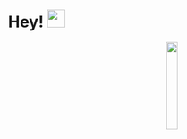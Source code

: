 <h1 align="center">Hey!</a> 
<img src="https://github.com/blackcater/blackcater/raw/main/images/Hi.gif" height="32"/></h1>
<p align="right" width="100%">
    <img width="20%" src="https://media.giphy.com/media/lRLzrbhmh5pFf4jOga/giphy.gif"> 
</p>
